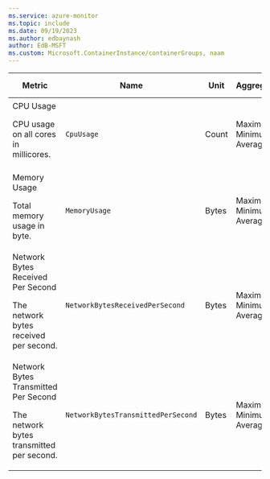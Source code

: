 ```yaml
---
ms.service: azure-monitor
ms.topic: include
ms.date: 09/19/2023
ms.author: edbaynash
author: EdB-MSFT
ms.custom: Microsoft.ContainerInstance/containerGroups, naam
---
```

  
  
|Metric|Name|Unit|Aggregation|Dimensions|Time Grains|DS Export|
|---|---|---|---|---|---|---|
|CPU Usage<p><p>CPU usage on all cores in millicores. |`CpuUsage` |Count |Maximum, Minimum, Average |containerName|PT1M, PT5M, PT15M, PT30M, PT1H, PT6H, PT12H |Yes|
|Memory Usage<p><p>Total memory usage in byte. |`MemoryUsage` |Bytes |Maximum, Minimum, Average |containerName|PT1M, PT5M, PT15M, PT30M, PT1H, PT6H, PT12H |Yes|
|Network Bytes Received Per Second<p><p>The network bytes received per second. |`NetworkBytesReceivedPerSecond` |Bytes |Maximum, Minimum, Average |No Dimensions|PT1M, PT5M, PT15M, PT30M, PT1H, PT6H, PT12H |Yes|
|Network Bytes Transmitted Per Second<p><p>The network bytes transmitted per second. |`NetworkBytesTransmittedPerSecond` |Bytes |Maximum, Minimum, Average |No Dimensions|PT1M, PT5M, PT15M, PT30M, PT1H, PT6H, PT12H |Yes|